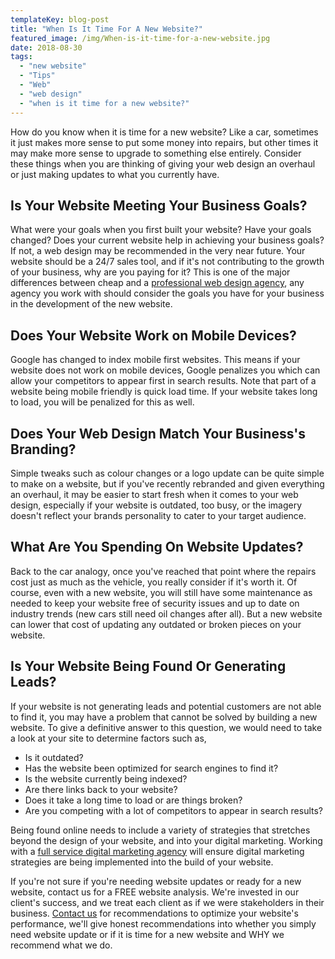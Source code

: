 ```yaml
---
templateKey: blog-post
title: "When Is It Time For A New Website?"
featured_image: /img/When-is-it-time-for-a-new-website.jpg
date: 2018-08-30
tags:
  - "new website"
  - "Tips"
  - "Web"
  - "web design"
  - "when is it time for a new website?"
---
```


How do you know when it is time for a new website? Like a car, sometimes it just makes more sense to put some money into repairs, but other times it may make more sense to upgrade to something else entirely. Consider these things when you are thinking of giving your web design an overhaul or just making updates to what you currently have.

Is Your Website Meeting Your Business Goals?
--------------------------------------------

What were your goals when you first built your website? Have your goals changed? Does your current website help in achieving your business goals? If not, a web design may be recommended in the very near future. Your website should be a 24/7 sales tool, and if it's not contributing to the growth of your business, why are you paying for it? This is one of the major differences between cheap and a [professional web design agency](https://graphicintuitions.com/whats-brewin/why-are-websites-so-expensive/), any agency you work with should consider the goals you have for your business in the development of the new website.

Does Your Website Work on Mobile Devices?
-----------------------------------------

Google has changed to index mobile first websites. This means if your website does not work on mobile devices, Google penalizes you which can allow your competitors to appear first in search results. Note that part of a website being mobile friendly is quick load time. If your website takes long to load, you will be penalized for this as well.

Does Your Web Design Match Your Business's Branding?
----------------------------------------------------

Simple tweaks such as colour changes or a logo update can be quite simple to make on a website, but if you've recently rebranded and given everything an overhaul, it may be easier to start fresh when it comes to your web design, especially if your website is outdated, too busy, or the imagery doesn't reflect your brands personality to cater to your target audience.

What Are You Spending On Website Updates?
-----------------------------------------

Back to the car analogy, once you've reached that point where the repairs cost just as much as the vehicle, you really consider if it's worth it. Of course, even with a new website, you will still have some maintenance as needed to keep your website free of security issues and up to date on industry trends (new cars still need oil changes after all). But a new website can lower that cost of updating any outdated or broken pieces on your website.

Is Your Website Being Found Or Generating Leads?
------------------------------------------------

If your website is not generating leads and potential customers are not able to find it, you may have a problem that cannot be solved by building a new website. To give a definitive answer to this question, we would need to take a look at your site to determine factors such as,

*   Is it outdated?
*   Has the website been optimized for search engines to find it?
*   Is the website currently being indexed?
*   Are there links back to your website?
*   Does it take a long time to load or are things broken?
*   Are you competing with a lot of competitors to appear in search results?

Being found online needs to include a variety of strategies that stretches beyond the design of your website, and into your digital marketing. Working with a [full service digital marketing agency](https://graphicintuitions.com/) will ensure digital marketing strategies are being implemented into the build of your website.

If you're not sure if you're needing website updates or ready for a new website, contact us for a FREE website analysis. We're invested in our client's success, and we treat each client as if we were stakeholders in their business. [Contact us](https://graphicintuitions.com/get-in-touch/) for recommendations to optimize your website's performance, we'll give honest recommendations into whether you simply need website update or if it is time for a new website and WHY we recommend what we do.